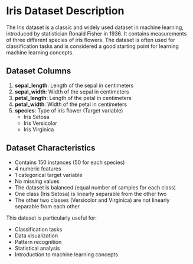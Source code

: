 [comment]: # (machine_learning/documentation/iris_dataset.md)
# Iris Dataset Description

The Iris dataset is a classic and widely used dataset in machine learning, introduced by statistician Ronald Fisher in 1936. It contains measurements of three different species of iris flowers. The dataset is often used for classification tasks and is considered a good starting point for learning machine learning concepts.

## Dataset Columns

1. **sepal_length**: Length of the sepal in centimeters
2. **sepal_width**: Width of the sepal in centimeters
3. **petal_length**: Length of the petal in centimeters
4. **petal_width**: Width of the petal in centimeters
5. **species**: Type of iris flower (Target variable)
   - Iris Setosa
   - Iris Versicolor
   - Iris Virginica

## Dataset Characteristics

- Contains 150 instances (50 for each species)
- 4 numeric features
- 1 categorical target variable
- No missing values
- The dataset is balanced (equal number of samples for each class)
- One class (Iris Setosa) is linearly separable from the other two
- The other two classes (Versicolor and Virginica) are not linearly separable from each other

This dataset is particularly useful for:
- Classification tasks
- Data visualization
- Pattern recognition
- Statistical analysis
- Introduction to machine learning concepts